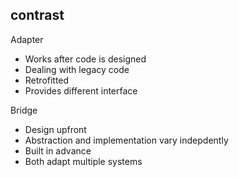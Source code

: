 

## contrast

Adapter
* Works after code is designed
* Dealing with legacy code
* Retrofitted
* Provides different interface

Bridge
* Design upfront
* Abstraction and implementation vary indepdently
* Built in advance
* Both adapt multiple systems
